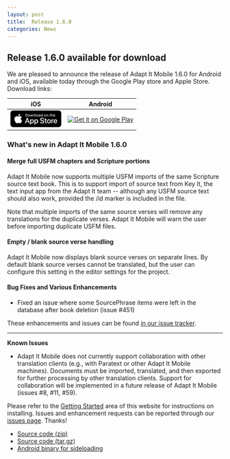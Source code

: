 ```yaml
---
layout: post
title:  Release 1.6.0
categories: News
---
```


## Release 1.6.0 available for download

We are pleased to announce the release of Adapt It Mobile 1.6.0 for Android and iOS, available today through the Google Play store and Apple Store. Download links:

| iOS        | Android           |
|:-------------:|:-------------:| 
| <a href='https://itunes.apple.com/us/app/adapt-it-mobile/id1031605993?ls=1&mt=8'><img alt='Download on the App Store' src='https://raw.githubusercontent.com/adapt-it/adapt-it-mobile/gh-pages/assets/img/Download_on_the_App_Store_Badge_US-UK_RGB_blk_092917.png' /></a>     | <a href='https://play.google.com/store/apps/details?id=org.adaptit.adaptitmobile'><img alt='Get it on Google Play' height='60' width='155' src='https://play.google.com/intl/en_us/badges/images/generic/en_badge_web_generic.png'/></a> |

### What's new in Adapt It Mobile 1.6.0

#### Merge full USFM chapters and Scripture portions

Adapt It Mobile now supports multiple USFM imports of the same Scripture source text book. This is to support import of source text from Key It, the text input app from the Adapt It team -- although any USFM source text should also work, provided the /id marker is included in the file.

Note that multiple imports of the same source verses will remove any translations for the duplicate verses. Adapt It Mobile will warn the user before importing duplicate USFM files.

#### Empty / blank source verse handling

Adapt It Mobile now displays blank source verses on separate lines. By default blank source verses cannot be translated, but the user can configure this setting in the editor settings for the project.

#### Bug Fixes and Various Enhancements

- Fixed an issue where some SourcePhrase items were left in the database after book deletion (issue #451)

These enhancements and issues can be found [in our issue tracker](https://github.com/adapt-it/adapt-it-mobile/milestone/38?closed=1).

---

**Known Issues**

- Adapt It Mobile does not currently support collaboration with other translation clients (e.g., with Paratext or other Adapt It Mobile machines). Documents must be imported, translated, and then exported for further processing by other translation clients. Support for collaboration will be implemented in a future release of Adapt It Mobile (issues #8, #11, #59).

Please refer to the [Getting Started](https://adapt-it.github.io/adapt-it-mobile/getstarted/) area of this website for instructions on installing. Issues and enhancement requests can be reported through our [issues page](https://github.com/adapt-it/adapt-it-mobile/issues). Thanks!

- [Source code (zip)](https://github.com/adapt-it/adapt-it-mobile/archive/1.6.0.zip)
- [Source code (tar.gz)](https://github.com/adapt-it/adapt-it-mobile/archive/1.6.0.tar.gz)
- [Android binary for sideloading](https://github.com/adapt-it/adapt-it-mobile/releases/download/v1.6.0/app-release.36.apk)

